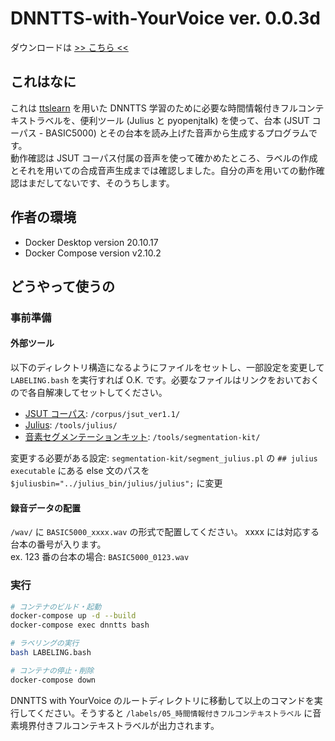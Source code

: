 # DNNTTS-with-YourVoice ver. 0.0.3d
ダウンロードは [>> こちら <<](https://gitlab.com/f-matano44/dnntts-with-yourvoice/-/releases)
## これはなに
これは [ttslearn](https://github.com/r9y9/ttslearn) を用いた DNNTTS 学習のために必要な時間情報付きフルコンテキストラベルを、便利ツール (Julius と pyopenjtalk) を使って、台本 (JSUT コーパス - BASIC5000) とその台本を読み上げた音声から生成するプログラムです。<br>
動作確認は JSUT コーパス付属の音声を使って確かめたところ、ラベルの作成とそれを用いての合成音声生成までは確認しました。自分の声を用いての動作確認はまだしてないです、そのうちします。
## 作者の環境
* Docker Desktop version 20.10.17
* Docker Compose version v2.10.2
## どうやって使うの
### 事前準備
#### 外部ツール
以下のディレクトリ構造になるようにファイルをセットし、一部設定を変更して `LABELING.bash` を実行すれば O.K. です。必要なファイルはリンクをおいておくので各自解凍してセットしてください。<br>
- [JSUT コーパス](https://sites.google.com/site/shinnosuketakamichi/publication/jsut): `/corpus/jsut_ver1.1/`
- [Julius](https://julius.osdn.jp/index.php?q=newjulius.html): `/tools/julius/`
- [音素セグメンテーションキット](https://julius.osdn.jp/index.php?q=ouyoukit.html): `/tools/segmentation-kit/`

変更する必要がある設定: `segmentation-kit/segment_julius.pl` の `## julius executable` にある else 文のパスを `$juliusbin="../julius_bin/julius/julius";` に変更

#### 録音データの配置
`/wav/` に `BASIC5000_xxxx.wav` の形式で配置してください。 xxxx には対応する台本の番号が入ります。<br>
ex. 123 番の台本の場合: `BASIC5000_0123.wav`
### 実行

```bash
# コンテナのビルド・起動
docker-compose up -d --build
docker-compose exec dnntts bash

# ラベリングの実行
bash LABELING.bash

# コンテナの停止・削除
docker-compose down
```

DNNTTS with YourVoice のルートディレクトリに移動して以上のコマンドを実行してください。そうすると `/labels/05_時間情報付きフルコンテキストラベル` に音素境界付きフルコンテキストラベルが出力されます。<br>

